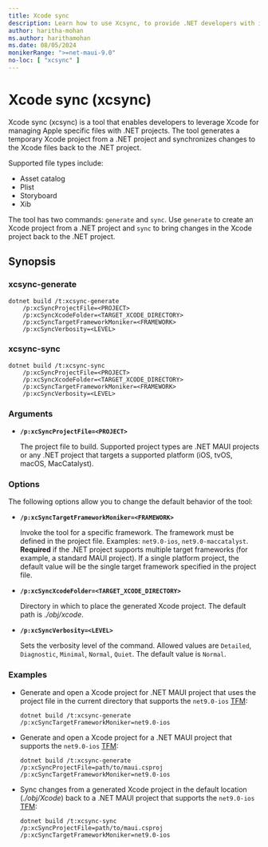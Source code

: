 ```yaml
---
title: Xcode sync
description: Learn how to use Xcsync, to provide .NET developers with improved support for editing Apple specific files.
author: haritha-mohan
ms.author: harithamohan
ms.date: 08/05/2024
monikerRange: ">=net-maui-9.0"
no-loc: [ "xcsync" ]
---
```

# Xcode sync (xcsync)

Xcode sync (xcsync) is a tool that enables developers to leverage Xcode for managing Apple specific files with .NET projects. The tool generates a temporary Xcode project from a .NET project and synchronizes changes to the Xcode files back to the .NET project.

Supported file types include:

- Asset catalog
- Plist
- Storyboard
- Xib

The tool has two commands: `generate` and `sync`. Use `generate` to create an Xcode project from a .NET project and `sync` to bring changes in the Xcode project back to the .NET project.

## Synopsis

### xcsync-generate

```dotnetcli
dotnet build /t:xcsync-generate
    /p:xcSyncProjectFile=<PROJECT>
    /p:xcSyncXcodeFolder=<TARGET_XCODE_DIRECTORY>
    /p:xcSyncTargetFrameworkMoniker=<FRAMEWORK>
    /p:xcSyncVerbosity=<LEVEL>
```

### xcsync-sync

```dotnetcli
dotnet build /t:xcsync-sync
    /p:xcSyncProjectFile=<PROJECT>
    /p:xcSyncXcodeFolder=<TARGET_XCODE_DIRECTORY>
    /p:xcSyncTargetFrameworkMoniker=<FRAMEWORK>
    /p:xcSyncVerbosity=<LEVEL>
```

### Arguments

- **`/p:xcSyncProjectFile=<PROJECT>`**

    The project file to build. Supported project types are .NET MAUI projects or any .NET project that targets a supported platform (iOS, tvOS, macOS, MacCatalyst).

### Options

The following options allow you to change the default behavior of the tool:

- **`/p:xcSyncTargetFrameworkMoniker=<FRAMEWORK>`**

    Invoke the tool for a specific framework. The framework must be defined in the project file. Examples: `net9.0-ios`, `net9.0-maccatalyst`. **Required** if the .NET project supports multiple target frameworks (for example, a standard MAUI project). If a single platform project, the default value will be the single target framework specified in the project file.

- **`/p:xcSyncXcodeFolder=<TARGET_XCODE_DIRECTORY>`**

    Directory in which to place the generated Xcode project. The default path is *./obj/xcode*.

- **`/p:xcSyncVerbosity=<LEVEL>`**

    Sets the verbosity level of the command. Allowed values are `Detailed`, `Diagnostic`, `Minimal`, `Normal`, `Quiet`. The default value is `Normal`.

### Examples

- Generate and open a Xcode project for .NET MAUI project that uses the project file in the current directory that supports the `net9.0-ios` [TFM](/dotnet/standard/frameworks):

    ```dotnetcli
    dotnet build /t:xcsync-generate /p:xcSyncTargetFrameworkMoniker=net9.0-ios
    ```

- Generate and open a Xcode project for a .NET MAUI project that supports the `net9.0-ios` [TFM](/dotnet/standard/frameworks):

    ```dotnetcli
    dotnet build /t:xcsync-generate /p:xcSyncProjectFile=path/to/maui.csproj /p:xcSyncTargetFrameworkMoniker=net9.0-ios
    ```

- Sync changes from a generated Xcode project in the default location (*./obj/Xcode*) back to a .NET MAUI project that supports the `net9.0-ios` [TFM](/dotnet/standard/frameworks):

    ```dotnetcli
    dotnet build /t:xcsync-sync /p:xcSyncProjectFile=path/to/maui.csproj /p:xcSyncTargetFrameworkMoniker=net9.0-ios
    ```
